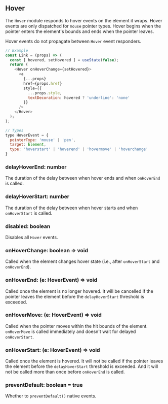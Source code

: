 ## Hover

The `Hover` module responds to hover events on the element it wraps. Hover
events are only dispatched for `mouse` pointer types. Hover begins when the
pointer enters the element's bounds and ends when the pointer leaves.

Hover events do not propagate between `Hover` event responders.

```js
// Example
const Link = (props) => (
  const [ hovered, setHovered ] = useState(false);
  return (
    <Hover onHoverChange={setHovered}>
      <a
        {...props}
        href={props.href}
        style={{
          ...props.style,
          textDecoration: hovered ? 'underline': 'none'
        }}
      />
    </Hover>
  );
);
```

```js
// Types
type HoverEvent = {
  pointerType: 'mouse' | 'pen',
  target: Element,
  type: 'hoverstart' | 'hoverend' | 'hovermove' | 'hoverchange'
}
```

### delayHoverEnd: number

The duration of the delay between when hover ends and when `onHoverEnd` is
called.

### delayHoverStart: number

The duration of the delay between when hover starts and when `onHoverStart` is
called.

### disabled: boolean

Disables all `Hover` events.

### onHoverChange: boolean => void

Called when the element changes hover state (i.e., after `onHoverStart` and
`onHoverEnd`).

### onHoverEnd: (e: HoverEvent) => void

Called once the element is no longer hovered. It will be cancelled if the
pointer leaves the element before the `delayHoverStart` threshold is exceeded.

### onHoverMove: (e: HoverEvent) => void

Called when the pointer moves within the hit bounds of the element. `onHoverMove` is
called immediately and doesn't wait for delayed `onHoverStart`.

### onHoverStart: (e: HoverEvent) => void

Called once the element is hovered. It will not be called if the pointer leaves
the element before the `delayHoverStart` threshold is exceeded. And it will not
be called more than once before `onHoverEnd` is called.

### preventDefault: boolean = true

Whether to `preventDefault()` native events.
